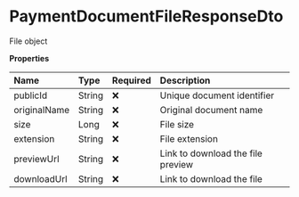 # PaymentDocumentFileResponseDto

File object

**Properties**

| Name         | Type   | Required | Description                       |
| :----------- | :----- | :------- | :-------------------------------- |
| publicId     | String | ❌       | Unique document identifier        |
| originalName | String | ❌       | Original document name            |
| size         | Long   | ❌       | File size                         |
| extension    | String | ❌       | File extension                    |
| previewUrl   | String | ❌       | Link to download the file preview |
| downloadUrl  | String | ❌       | Link to download the file         |

<!-- This file was generated by liblab | https://liblab.com/ -->
